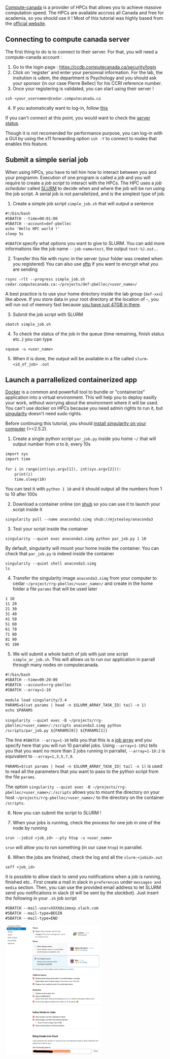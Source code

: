 [Compute-canada](https://www.computecanada.ca/home/) is a provider of HPCs that allows you to achieve massive computation speed. 
The HPCs are available accross all Canada and free for academia, so you should use it !
Most of this tutorial was highly based from the [official website](https://docs.computecanada.ca/wiki/Running_jobs).

## Connecting to compute canada server
The first thing to do is to connect to their server. 
For that, you will need a compute-canada account : 
1. Go to the login page : https://ccdb.computecanada.ca/security/login
2. Click on 'register' and enter your personnal information. For the lab, the insitution is udem, the department is Psychology and you should ask your sponsor (in our case Pierre Bellec) for his CCRI reference number.
3. Once your registering is validated, you can start using their server !
```
ssh <your_username>@cedar.computecanada.ca
```

4. If you automatically want to log-in, follow [this](https://github.com/SIMEXP/tutorials/blob/master/ssh_connection/Connect_with_ssh.md)

If you can't connect at this point, you would want to check the [server status](https://status.computecanada.ca/).

Though it is not recomended for performance purpose, you can log-in with a GUI by using the x11 forwarding option `ssh -Y` to connect to nodes that enables this feature.

## Submit a simple serial job

When using HPCs, you have to tell him how to interact between you and your programm. 
Execution of one program is called a *job* and you will require to create a *job script* to interact with the HPCs.
The HPC uses a *job scheduler* called [SLURM](https://slurm.schedmd.com/) to decide when and where the job will be run using the job script.
A serial job is not parrallelized, and is the simplest type of job.

1. Create a simple job script `simple_job.sh` that will output a sentence

```
#!/bin/bash
#SBATCH --time=00:01:00
#SBATCH --account=def-pbellec
echo 'Hello HPC world !'
sleep 5s
```
`#SBATCH` specify what options you want to give to SLURM.
You can add more informations like the job name `--job-name=test`, the output `test-%J.out`...

2. Transfer this file with rsync in the server (your folder was created when you registered)
You can also use [sftp](https://docs.computecanada.ca/wiki/Transferring_data) if you want to encrypt what you are sending
```
rsync -rlt --progress simple_job.sh cedar.computecanada.ca:~/projects/def-pbellec/<user_name>/
```
A best practice is to use your home directory inside the lab group (`def-xxx`) like above. If you store data in your root directory at the location of `~`, you will run out of memory fast because [you have just 47GB in there](https://docs.computecanada.ca/wiki/Storage_and_file_management).

3. Submit the job script with SLURM
```
sbatch simple_job.sh
```

4. To check the status of the job in the queue (time remaining, finish status etc..) you can type
```
squeue -u <user_name>
```

5. When it is done, the output will be available in a file called `slurm-<id_of_job>
.out`

## Launch a parrallelized containerized app

[Docker](https://docs.docker.com/) is a common and powerfull tool to bundle or "containerize" application into a virtual environment. This will help you to deploy easilly your work, without worrying about the environment where it will be used.
You can't use docker on HPCs because you need admin rights to run it, but [singularity](http://singularity.lbl.gov/) doesn't need sudo rights.

Before continuing this tutorial, you should [install singularity on your computer](https://singularity.lbl.gov/install-linux) (>=2.5.2).

1. Create a single python script `par_job.py` inside you home `~/` that will output number from *a* to *b*, every 10s
```
import sys
import time

for i in range(int(sys.argv[1]), int(sys.argv[2])):
    print(i)
    time.sleep(10) 
```
You can test it with `python 1 10` and it should output all the numbers from 1 to 10 after 100s

2. Download a container online (on [shub](https://singularity-hub.org/) so you can use it to launch your script inside it
```
singularity pull --name anaconda3.simg shub://mjstealey/anaconda3
```

3. Test your script inside the container
```
singularity --quiet exec anaconda3.simg python par_job.py 1 10
```

By default, singularity will mount your home inside the container. You can check that `par_job.py` is indeed inside the container
```
singularity --quiet shell anaconda3.simg
ls
```

4. Transfer the singularity image `anaconda3.simg` from your computer to cedar `~/project/rrg-pbellec/<user_name>/`
and create in the home folder a file `params` that will be used later
```
1 10
11 20
21 30
31 40
41 50
51 60
61 70
71 80
81 90
91 100
```

5. We will submit a whole batch of job with just one script `simple_ar_job.sh`. This will allows us to run our application in parrall through many nodes on computecanada.
```
#!/bin/bash
#SBATCH --time=00:20:00
#SBATCH --account=rrg-pbellec
#SBATCH --array=1-10

module load singularity/3.4
PARAMS=$(cat params | head -n $SLURM_ARRAY_TASK_ID| tail -n 1)
echo $PARAMS

singularity --quiet exec -B ~/projects/rrg-pbellec/<user_name>/:/scripts anaconda3.simg python /scripts/par_job.py ${PARAMS[0]} ${PARAMS[1]}
```
The line `#SBATCH --array=1-10` tells you that this is a [job array](https://docs.computecanada.ca/wiki/Running_jobs#Array_job) and you specify here that you will run 10 parrallel jobs. Using `--array=1-10%2` tells you that you want no more than 2 jobs running in parrallel, `--array=1-10:2` is equivalent to `--array=1,3,5,7,9`.

`PARAMS=$(cat params | head -n $SLURM_ARRAY_TASK_ID| tail -n 1)` is used to read all the parameters that you want to pass to the python script from the file `params`.

The option `singularity --quiet exec -B ~/projects/rrg-pbellec/<user_name>/:/scripts` allows you to mount the directory on your host `~/projects/rrg-pbellec/<user_name>/` to the directory on the container `/scripts`.

6. Now you can submit the script to SLURM !

7. When your jobs is running, check the process for one job in one of the node by running
```
srun --jobid <job_id> --pty htop -u <user_name>
```
`srun` will allow you to run something (in our case `htop`) in parrallel.

8. When the jobs are finished, check the log and all the `slurm-<jobid>.out`
```
seff <job_id>
```

It is possible to allow slack to send you notifications when a job is running, finished etc.. 
First create a mail in slack in `preferences` under `messages and media` section.
Then, you can use the provided email address to let SLURM send you notifications in slack (it will be sent by the *slackbot*).
Just insert the following in your `.sh` job script
```
#SBATCH --mail-user=XXXX@simexp.slack.com 
#SBATCH --mail-type=BEGIN
#SBATCH --mail-type=END
```

<img src="slackMail.png" width="300">
